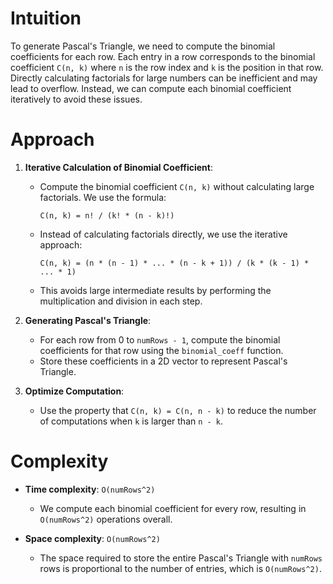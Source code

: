 # Intuition
To generate Pascal's Triangle, we need to compute the binomial coefficients for each row. Each entry in a row corresponds to the binomial coefficient `C(n, k)` where `n` is the row index and `k` is the position in that row. Directly calculating factorials for large numbers can be inefficient and may lead to overflow. Instead, we can compute each binomial coefficient iteratively to avoid these issues.

# Approach
1. **Iterative Calculation of Binomial Coefficient**:
   - Compute the binomial coefficient `C(n, k)` without calculating large factorials. We use the formula:
     ```
     C(n, k) = n! / (k! * (n - k)!)
     ```
   - Instead of calculating factorials directly, we use the iterative approach:
     ```
     C(n, k) = (n * (n - 1) * ... * (n - k + 1)) / (k * (k - 1) * ... * 1)
     ```
   - This avoids large intermediate results by performing the multiplication and division in each step.

2. **Generating Pascal's Triangle**:
   - For each row from 0 to `numRows - 1`, compute the binomial coefficients for that row using the `binomial_coeff` function.
   - Store these coefficients in a 2D vector to represent Pascal's Triangle.

3. **Optimize Computation**:
   - Use the property that `C(n, k) = C(n, n - k)` to reduce the number of computations when `k` is larger than `n - k`.

# Complexity
- **Time complexity**: `O(numRows^2)`
  - We compute each binomial coefficient for every row, resulting in `O(numRows^2)` operations overall.

- **Space complexity**: `O(numRows^2)`
  - The space required to store the entire Pascal's Triangle with `numRows` rows is proportional to the number of entries, which is `O(numRows^2)`.
